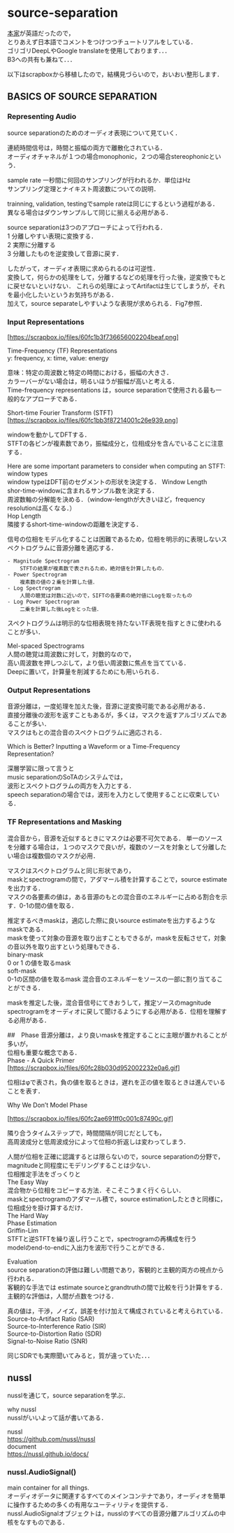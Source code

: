 # source-separation
[本家](https://source-separation.github.io/tutorial/landing.html)が英語だったので，  
とりあえず日本語でコメントをつけつつチュートリアルをしている．  
ゴリゴリDeepLやGoogle translateを使用しております．．．  
B3への共有も兼ねて．．．  

以下はscrapboxから移植したので，結構見づらいので，おいおい整形します．

## BASICS OF SOURCE SEPARATION  

### Representing Audio  
source separationのためのオーディオ表現について見ていく．  

連続時間信号は，時間と振幅の両方で離散化されている．  
オーディオチャネルが１つの場合monophonic，２つの場合stereophonicという．  

sample rate 
一秒間に何回のサンプリングが行われるか．単位はHz  
サンプリング定理とナイキスト周波数についての説明．  

trainning, validation, testingでsample rateは同じにするという過程がある．  
異なる場合はダウンサンプルして同じに揃える必用がある．  

source separationは3つのアプローチによって行われる．  
1 分離しやすい表現に変換する．  
2 実際に分離する  
3 分離したものを逆変換して音源に戻す．  

したがって，オーディオ表現に求められるのは可逆性．  
変換して，何らかの処理をして，分離するなどの処理を行った後，逆変換でもとに戻せないといけない． 
これらの処理によってArtifactは生じてしまうが，それを最小化したいというお気持ちがある．  
加えて，source separateしやすいような表現が求められる．Fig7参照．  


### Input Representations
[https://scrapbox.io/files/60fc1b3f736656002204beaf.png]

Time-Frequency (TF) Representations  
y: frequency, x: time, value: energy  

意味：特定の周波数と特定の時間における，振幅の大きさ．  
カラーバーがない場合は，明るいほうが振幅が高いと考える．  
Time-frequency representations は，source separationで使用される最も一般的なアプローチである．  

Short-time Fourier Transform (STFT)  
[https://scrapbox.io/files/60fc1bb3f87214001c26e939.png]

windowを動かしてDFTする．  
STFTの各ビンが複素数であり，振幅成分と，位相成分を含んでいることに注意する．  

Here are some important parameters to consider when computing an STFT:  
 window types  
 	window typeはDFT前のセグメントの形状を決定する． 
 Window Length  
 	shor-time-windowに含まれるサンプル数を決定する．  
 	周波数軸の分解能を決める．（window-lengthが大きいほど，frequency resolutionは高くなる．）  
 Hop Length  
 	隣接するshort-time-windowの距離を決定する．  

信号の位相をモデル化することは困難であるため，位相を明示的に表現しないスペクトログラムに音源分離を適応する．  

	- Magnitude Spectrogram
		STFTの結果が複素数で表されるため，絶対値を計算したもの．  
	- Power Spectrogram  
		複素数の値の２乗を計算した値．  
	- Log Spectrogram  
		人間の聴覚は対数に近いので，SIFTの各要素の絶対値にLogを取ったもの  
	- Log Power Spectrogram  
		二乗を計算した後Logをとった値．  

スペクトログラムは明示的な位相表現を持たないTF表現を指すときに使われることが多い．  

Mel-spaced Spectrograms    
人間の聴覚は周波数に対して，対数的なので，  
高い周波数を押しつぶして，より低い周波数に焦点を当てている．  
Deepに置いて，計算量を削減するためにも用いられる．  

### Output Representations
音源分離は，一度処理を加えた後，音源に逆変換可能である必用がある．  
直接分離後の波形を返すこともあるが，多くは，マスクを返すアルゴリズムであることが多い．  
マスクはもとの混合音のスペクトログラムに適応される．  

Which is Better? Inputting a Waveform or a Time-Frequency Representation?  
 
深層学習に限って言うと  
music separationのSoTAのシステムでは，  
波形とスペクトログラムの両方を入力とする．  
speech separationの場合では，波形を入力として使用することに収束している．  

### TF Representations and Masking
混合音から，音源を近似するときにマスクは必要不可欠である．
単一のソースを分離する場合は，１つのマスクで良いが，複数のソースを対象として分離したい場合は複数個のマスクが必用．  

マスクはスペクトログラムと同じ形状であり，  
maskとspectrogramの間で，アダマール積を計算することで，source estimateを出力する．  
マスクの各要素の値は，ある音源のもとの混合音のエネルギーに占める割合を示す．0-1の間の値を取る．  

推定するべきmaskは，適応した際に良いsource estimateを出力するようなmaskである．  
maskを使って対象の音源を取り出すこともできるが，maskを反転させて，対象の音以外を取り出すという処理もできる．  
	binary-mask  
		0 or 1 の値を取るmask  
	soft-mask  
		0-1の区間の値を取るmask 混合音のエネルギーをソースの一部に割り当てることができる．  

maskを推定した後，混合音信号にてきおうして，推定ソースのmagnitude spectrogramをオーディオに戻して聞けるようにする必用がある．位相を理解する必用がある．

##　Phase
音源分離は，より良いmaskを推定することに主眼が置かれることが多いが，   
位相も重要な概念である．  
Phase - A Quick Primer  
[https://scrapbox.io/files/60fc28b030d952002232e0a6.gif]  

位相はφで表され，負の値を取るときは，遅れを正の値を取るときは進んでいることを表す．  

Why We Don’t Model Phase  
  
[https://scrapbox.io/files/60fc2ae691ff0c001c87490c.gif]  

隣り合うタイムステップで，時間間隔が同じだとしても，  
高周波成分と低周波成分によって位相の折返しは変わってしまう．  

人間が位相を正確に認識するとは限らないので，source separationの分野で，magnitudeと同程度にモデリングすることは少ない．  
位相推定手法をざっくりと  
	The Easy Way  
		混合物から位相をコピーする方法．そこそこうまく行くらしい．  
		maskとspectrogramのアダマール積で，source estimationしたときと同様に，位相成分を掛け算するだけ．  
	The Hard Way  
		Phase Estimation  
			Griffin-Lim  
				STFTと逆STFTを繰り返し行うことで，spectrogramの再構成を行う  
			modelのend-to-endに入出力を波形で行うことができる．  


Evaluation  
	source separationの評価は難しい問題であり，客観的と主観的両方の視点から行われる．  
		客観的な手法では estimate sourceとgrandtruthの間で比較を行う計算をする．  
		主観的な評価は，人間が点数をつける．  

真の値は，干渉，ノイズ，誤差を付け加えて構成されていると考えられている．  
Source-to-Artifact Ratio (SAR)  
Source-to-Interference Ratio (SIR)  
Source-to-Distortion Ratio (SDR)  
Signal-to-Noise Ratio (SNR)  

同じSDRでも実際聞いてみると，質が違っていた．．．  

## nussl
nusslを通じて，source separationを学ぶ．  

why nussl   
nusslがいいよって話が書いてある．  

nussl  
https://github.com/nussl/nussl  
document  
https://nussl.github.io/docs/  

### nussl.AudioSignal()   
main container for all things.  
オーディオデータに関連するすべてのメインコンテナであり，オーディオを簡単に操作するための多くの有用なユーティリティを提供する．  
nussl.AudioSignalオブジェクトは，nusslのすべての音源分離アルゴリズムの中核をなすものである．  
